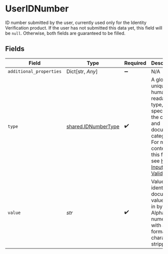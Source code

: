 # UserIDNumber

ID number submitted by the user, currently used only for the Identity Verification product. If the user has not submitted this data yet, this field will be `null`. Otherwise, both fields are guaranteed to be filled.


## Fields

| Field                                                                                                                                                                                                                             | Type                                                                                                                                                                                                                              | Required                                                                                                                                                                                                                          | Description                                                                                                                                                                                                                       | Example                                                                                                                                                                                                                           |
| --------------------------------------------------------------------------------------------------------------------------------------------------------------------------------------------------------------------------------- | --------------------------------------------------------------------------------------------------------------------------------------------------------------------------------------------------------------------------------- | --------------------------------------------------------------------------------------------------------------------------------------------------------------------------------------------------------------------------------- | --------------------------------------------------------------------------------------------------------------------------------------------------------------------------------------------------------------------------------- | --------------------------------------------------------------------------------------------------------------------------------------------------------------------------------------------------------------------------------- |
| `additional_properties`                                                                                                                                                                                                           | Dict[str, *Any*]                                                                                                                                                                                                                  | :heavy_minus_sign:                                                                                                                                                                                                                | N/A                                                                                                                                                                                                                               |                                                                                                                                                                                                                                   |
| `type`                                                                                                                                                                                                                            | [shared.IDNumberType](../../models/shared/idnumbertype.md)                                                                                                                                                                        | :heavy_check_mark:                                                                                                                                                                                                                | A globally unique and human readable ID type, specific to the country and document category. For more context on this field, see [Hybrid Input Validation](https://plaid.com/docs/identity-verification/hybrid-input-validation). | us_ssn                                                                                                                                                                                                                            |
| `value`                                                                                                                                                                                                                           | *str*                                                                                                                                                                                                                             | :heavy_check_mark:                                                                                                                                                                                                                | Value of identity document value typed in by user. Alpha-numeric, with all formatting characters stripped.                                                                                                                        | 123456789                                                                                                                                                                                                                         |